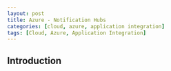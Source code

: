 ```yaml
---
layout: post
title: Azure - Notification Hubs
categories: [cloud, azure, application integration]
tags: [Cloud, Azure, Application Integration]
---
```


## Introduction
